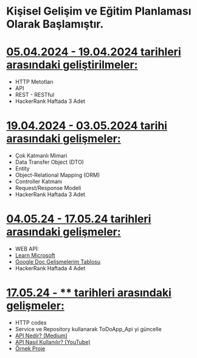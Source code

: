 # Kişisel Gelişim ve Eğitim Planlaması Olarak Başlamıştır. 

# <a href="https://github.com/BurakErkemen/Mentor-Mentee/tree/main/05.04.24-19.04.24">05.04.2024 - 19.04.2024 tarihleri arasındaki geliştirilmeler:</a>
- HTTP Metotları
- API
- REST - RESTful 
- HackerRank Haftada 3 Adet

# <a href = "https://github.com/BurakErkemen/Mentor-Mentee/tree/main/19.04.24-04.05.24">19.04.2024 - 03.05.2024 tarihi arasındaki gelişmeler:</a>
- Çok Katmanlı Mimari
- Data Transfer Object (DTO)
- Entity
- Object-Relational Mapping (ORM)
- Controller Katmanı
- Request/Response Modeli
- HackerRank Haftada 3 Adet

# <a href = "https://github.com/BurakErkemen/Mentor-Mentee/tree/main/04.05.24-17.05.24">04.05.24 - 17.05.24 tarihleri arasındaki gelişmeler:</a>
- WEB APİ:
- <a href = "https://learn.microsoft.com/tr-tr/aspnet/core/tutorials/first-web-api?view=aspnetcore-8.0&tabs=visual-studio"> Learn Microsoft</a>
- <a href="https://docs.google.com/spreadsheets/d/1625A_uoi3M15HsWXFn-cGNO2L9zIEBmO3-Bso_gUj0o/edit?usp=sharing"> Google Doc Gelişmelerim Tablosu</a>
- HackerRank Haftada 4 Adet

# <a href = "https://github.com/BurakErkemen/Mentor-Mentee/tree/main/17.05.24-31.05.24">17.05.24 - ** tarihleri arasındaki gelişmeler:</a>
- HTTP codes
- Service ve Repository kullanarak ToDoApp_Api yi güncelle
- <a href="https://medium.com/@yakupblsm61/api-nedi%CC%87r-restful-api-nedi%CC%87r-236d88fa7848">API Nedir? (Medium)</a>
- <a href="https://www.youtube.com/watch?v=n2qTnQdEScA&ab_channel=PatikaDeveloper">API Nasıl Kullanılır? (YouTube)</a>
- <a href="https://github.com/FabianGosebrink/ASPNETCore-WebAPI-Sample/tree/main/SampleWebApiAspNetCore">Örnek Proje</a>
